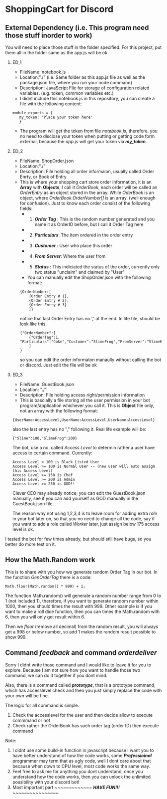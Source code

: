 # ShoppingCart for Discord

## External Dependency (i.e. This program need those stuff inorder to work)

You will need to place those stuff in the folder specified. For this project, put them all in the folder same as the app.js will be ok
1. ED_1
   - FileName: notebook.js
   - Location:"./" (i.e. Same folder as this app.js file as well as the package.json file, where you run your node command)
   - Description: JavaScript File for storage of configuration related variables. (e.g. token, common variables etc.)
   - I didnt include this notebook.js in this repository, you can create a file with the following content:
   ```
   module.exports = {
      my_token: 'Place your token here'
      }
   ```
   - The program will get the token from file *notebook.js*, therefore, you no need to disclose your token when putting or getting code form external, because the *app.js* will get your token via ***my_token***.
   
2. ED_2
   - FileName: ShopOrder.json
   - Location:"./" 
   - Description: File holding all order informaion, usually called Order Enrty, or Book of Entry
   - This is where your shopping cart store order information, it is an **Array** with **Objects**, I call it *OrderBook*, each order will be called an *OrderEntry* as an object stored in the array. While *OderBook* is an object, where *OrderBook.OrderNumber[]* is an array. (well enough for confusion). Just to know each order consist of the following fields:
     - 1. ***Order Tag***  : This is the random number generated and you name it as OrderID before, but I call it Order Tag here
     - 2. ***Particulars***: The item ordered in the order entry
     - 3. ***Customer***   : User who place this order
     - 4. ***From Server***: Where the user from
     - 5. ***Status***     : This indiciated the status of the order, currently only two status "unclaim" and claimed by "User"
     - You can manually edit the ShopOrder.json with the following format:
     ```
     {OrderNumber:[
         {Order Entry # 1},
         {Order Entry # 2},
         {Order Entry # 3}
         ]}
     ```
     notice that last Order Entry has no ',' at the end.
     In life file, should be look like this:
     ```
     {"OrderNumber":[
         {"OrderTag":1, "Particulars":"Coke","Customer":"SlimeFrog","FromServer":"SlimeKingdom","Status":"unclaim"}
         ]
     }
     ```
     so you can edit the order informaton manaully without calling the bot or discord. Just edit the file will be ok
3. ED_3
   - FileName: GuestBook.json
   - Location: "./"
   - Description: File holding access right/permission information
   - This is bascially a file storing all the user permission in your bot program/application whichever you call it. This is **Object** file only, not an array with the following format:
   ```
   {UserName:AccessLevel,UserName:AccessLevel,UserName:AccessLevel}
   ```
   also the last entry has no "," following it.
   Real life example will be:
   ```
   {"Slime":100,"SlimeFrog":200}
   ```
   The bot, use a no. called *Access Level* to determin rather a user have access to certain command. Currently:
   ```
   Access Level < 100 is Black Listed User
   Access Level >= 100 is Normal User -- (new user will auto assign this Access Level)
   Access Level >= 150 is Chef
   Access Level >= 200 is Admin
   Access Level >= 250 is GOD!!
   ```
   Clever CEO may already notice, you can edit the GuestBook.json manually, see if you can add yourself as GOD manually in the GuestBook.json file.
   
   The reason why not using 1,2,3,4 is to leave room for adding extra *role* in your bot later on, so that you no need to change all the code, say if you want to add a role called *Worker* later, just assign below 175 access level is ok.
   
I tested the bot for few times already, but should still have bugs, so you better do more test on it.

## How the Math.Random work

This is to share with you how we generate random Order Tag in our bot. In the function *GenOrderTag* there is a code:
```
Math.floor(Math.random() * 999) + 1;
```
The function Math.random() will generate a random number range from 0 to 1 (not included 1), therefore, if you want to generate random number within 1000, then you should times the result with 999. Other example is if you want to make a roll dice function, then you can times the Math.random with 6, then you will only get result within 6.

Then we *floor* (remove all decimal) from the random result, you will always get a 998 or below number, so add 1 makes the random result possible to show 999.

## Command ***feedback*** and command ***orderdeliver***

Sorry I didnt write those command and I would like to leave it for you to explore. Because I am not sure how you want to handle those two command, we can do it together if you dont mind.

Also, there is a command called ***prototype***, that is a prototype command, which has accesslevel check and then you just simply replace the code with your own will be fine.

The logic for all command is simple.

1. Check the accesslevel for the user and then decide allow to execute commmand or not
2. Check rather the OrderBook has such order tag (order ID) then execute command

Note:
1. I didnt use some build-in function in javascript because I want you to have better understand of how the code works, some ***Professioinal*** programmer may term that as ugly code, well I dont care about that because when down to CPU level, most code works the same way.
2. Feel free to ask me for anything you dont understand, once you understand how the code works, then you can unlock the unlimited possibility with your discord bot!
3. Most important part ~~~~~~~~~~~~~ ***HAVE FUN!!!*** ~~~~~~~~~~~~~~~~
